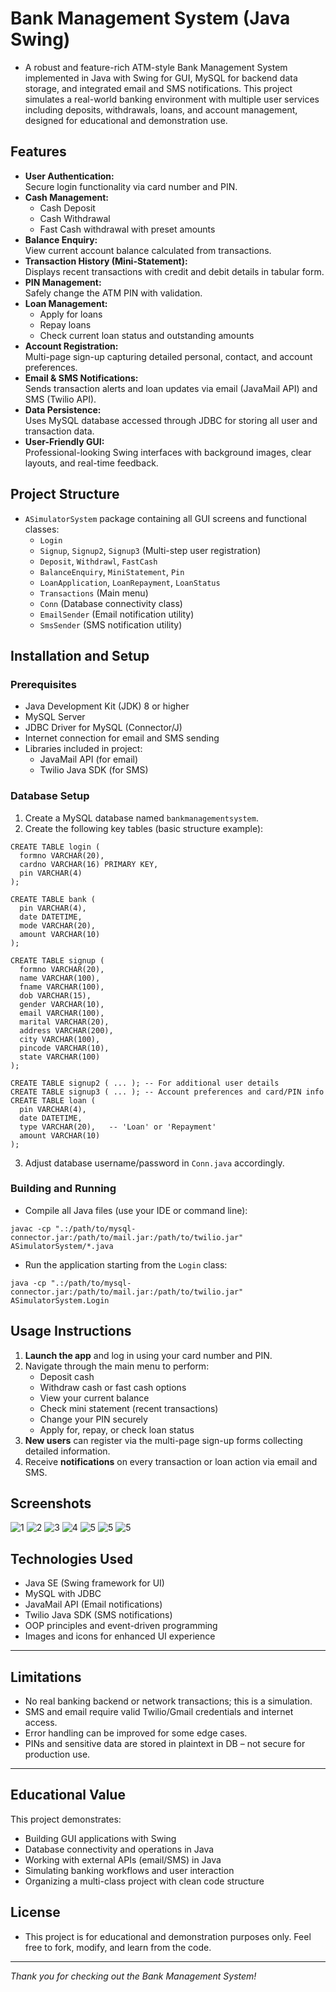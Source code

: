 # Bank Management System (Java Swing)

- A robust and feature-rich ATM-style Bank Management System implemented in Java with Swing for GUI, MySQL for backend data storage, and integrated email and SMS notifications. This project simulates a real-world banking environment with multiple user services including deposits, withdrawals, loans, and account management, designed for educational and demonstration use.
## Features
- **User Authentication:**  
  Secure login functionality via card number and PIN.
- **Cash Management:**  
  - Cash Deposit  
  - Cash Withdrawal  
  - Fast Cash withdrawal with preset amounts
- **Balance Enquiry:**  
  View current account balance calculated from transactions.
- **Transaction History (Mini-Statement):**  
  Displays recent transactions with credit and debit details in tabular form.
- **PIN Management:**  
  Safely change the ATM PIN with validation.
- **Loan Management:**  
  - Apply for loans  
  - Repay loans  
  - Check current loan status and outstanding amounts
- **Account Registration:**  
  Multi-page sign-up capturing detailed personal, contact, and account preferences.
- **Email & SMS Notifications:**  
  Sends transaction alerts and loan updates via email (JavaMail API) and SMS (Twilio API).
- **Data Persistence:**  
  Uses MySQL database accessed through JDBC for storing all user and transaction data.
- **User-Friendly GUI:**  
  Professional-looking Swing interfaces with background images, clear layouts, and real-time feedback.
  
## Project Structure
- `ASimulatorSystem` package containing all GUI screens and functional classes:
  - `Login`  
  - `Signup`, `Signup2`, `Signup3` (Multi-step user registration)  
  - `Deposit`, `Withdrawl`, `FastCash`  
  - `BalanceEnquiry`, `MiniStatement`, `Pin`  
  - `LoanApplication`, `LoanRepayment`, `LoanStatus`  
  - `Transactions` (Main menu)  
  - `Conn` (Database connectivity class)  
  - `EmailSender` (Email notification utility)  
  - `SmsSender` (SMS notification utility)

## Installation and Setup
### Prerequisites
- Java Development Kit (JDK) 8 or higher
- MySQL Server
- JDBC Driver for MySQL (Connector/J)
- Internet connection for email and SMS sending
- Libraries included in project:
  - JavaMail API (for email)
  - Twilio Java SDK (for SMS)
### Database Setup
1. Create a MySQL database named `bankmanagementsystem`.
2. Create the following key tables (basic structure example):
```
CREATE TABLE login (
  formno VARCHAR(20),
  cardno VARCHAR(16) PRIMARY KEY,
  pin VARCHAR(4)
);

CREATE TABLE bank (
  pin VARCHAR(4),
  date DATETIME,
  mode VARCHAR(20),
  amount VARCHAR(10)
);

CREATE TABLE signup (
  formno VARCHAR(20),
  name VARCHAR(100),
  fname VARCHAR(100),
  dob VARCHAR(15),
  gender VARCHAR(10),
  email VARCHAR(100),
  marital VARCHAR(20),
  address VARCHAR(200),
  city VARCHAR(100),
  pincode VARCHAR(10),
  state VARCHAR(100)
);

CREATE TABLE signup2 ( ... ); -- For additional user details
CREATE TABLE signup3 ( ... ); -- Account preferences and card/PIN info
CREATE TABLE loan (
  pin VARCHAR(4),
  date DATETIME,
  type VARCHAR(20),   -- 'Loan' or 'Repayment'
  amount VARCHAR(10)
);
```

3. Adjust database username/password in `Conn.java` accordingly.

### Building and Running

- Compile all Java files (use your IDE or command line):

```
javac -cp ".:/path/to/mysql-connector.jar:/path/to/mail.jar:/path/to/twilio.jar" ASimulatorSystem/*.java
```

- Run the application starting from the `Login` class:

```
java -cp ".:/path/to/mysql-connector.jar:/path/to/mail.jar:/path/to/twilio.jar" ASimulatorSystem.Login
```
## Usage Instructions
1. **Launch the app** and log in using your card number and PIN.
2. Navigate through the main menu to perform:
   - Deposit cash
   - Withdraw cash or fast cash options
   - View your current balance
   - Check mini statement (recent transactions)
   - Change your PIN securely
   - Apply for, repay, or check loan status
3. **New users** can register via the multi-page sign-up forms collecting detailed information.
4. Receive **notifications** on every transaction or loan action via email and SMS.

## Screenshots
![1](/image1.png)
![2](/image2.png)
![3](/image3.png)
![4](/image4.png)
![5](/image5.png)
![5](/image6.png)
![5](/image7.png)
## Technologies Used
- Java SE (Swing framework for UI)
- MySQL with JDBC
- JavaMail API (Email notifications)
- Twilio Java SDK (SMS notifications)
- OOP principles and event-driven programming
- Images and icons for enhanced UI experience
---
## Limitations
- No real banking backend or network transactions; this is a simulation.
- SMS and email require valid Twilio/Gmail credentials and internet access.
- Error handling can be improved for some edge cases.
- PINs and sensitive data are stored in plaintext in DB – not secure for production use.
---
## Educational Value
This project demonstrates:
- Building GUI applications with Swing
- Database connectivity and operations in Java
- Working with external APIs (email/SMS) in Java
- Simulating banking workflows and user interaction
- Organizing a multi-class project with clean code structure
## License
- This project is for educational and demonstration purposes only. Feel free to fork, modify, and learn from the code.
---
*Thank you for checking out the Bank Management System!*
